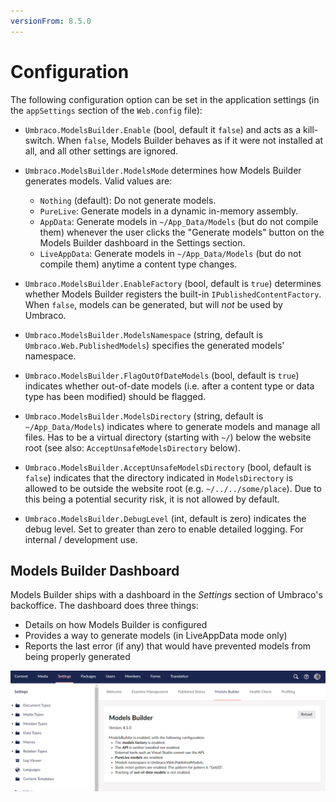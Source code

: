```yaml
---
versionFrom: 8.5.0
---
```


# Configuration

The following configuration option can be set in the application settings (in the `appSettings` section of the `Web.config` file):

* `Umbraco.ModelsBuilder.Enable` (bool, default it `false`) and acts as a kill-switch. When `false`, Models Builder behaves as if it were not installed at all, and all other settings are ignored.

* `Umbraco.ModelsBuilder.ModelsMode` determines how Models Builder generates models. Valid values are:
    * `Nothing` (default): Do not generate models.
    * `PureLive`: Generate models in a dynamic in-memory assembly.
    * `AppData`: Generate models in `~/App_Data/Models` (but do not compile them) whenever the user clicks the "Generate models" button on the Models Builder dashboard in the Settings section.
    * `LiveAppData`: Generate models in `~/App_Data/Models` (but do not compile them) anytime a content type changes.

* `Umbraco.ModelsBuilder.EnableFactory` (bool, default is `true`) determines whether Models Builder registers the built-in `IPublishedContentFactory`. When `false`, models can be generated, but will *not* be used by Umbraco.

* `Umbraco.ModelsBuilder.ModelsNamespace` (string, default is `Umbraco.Web.PublishedModels`) specifies the generated models' namespace.

* `Umbraco.ModelsBuilder.FlagOutOfDateModels` (bool, default is `true`) indicates whether out-of-date models (i.e. after a content type or data type has been modified) should be flagged.

* `Umbraco.ModelsBuilder.ModelsDirectory` (string, default is `~/App_Data/Models`) indicates where to generate models and manage all files. Has to be a virtual directory (starting with `~/`) below the website root (see also: `AcceptUnsafeModelsDirectory` below).

* `Umbraco.ModelsBuilder.AcceptUnsafeModelsDirectory` (bool, default is `false`) indicates that the directory indicated in `ModelsDirectory` is allowed to be outside the website root (e.g. `~/../../some/place`). Due to this being a potential security risk, it is not allowed by default.

* `Umbraco.ModelsBuilder.DebugLevel` (int, default is zero) indicates the debug level. Set to greater than zero to enable detailed logging. For internal / development use.

## Models Builder Dashboard

Models Builder ships with a dashboard in the *Settings* section of Umbraco's backoffice. The dashboard does three things:

* Details on how Models Builder is configured
* Provides a way to generate models (in LiveAppData mode only)
* Reports the last error (if any) that would have prevented models from being properly generated

![Models Builder Dashboard](images/ModelsBuilderDashboard.png)
